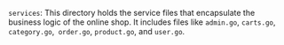 `services`: This directory holds the service files that encapsulate the business logic of the online shop. It includes files like `admin.go`, `carts.go`, `category.go`,` order.go`, `product.go`, and `user.go`.